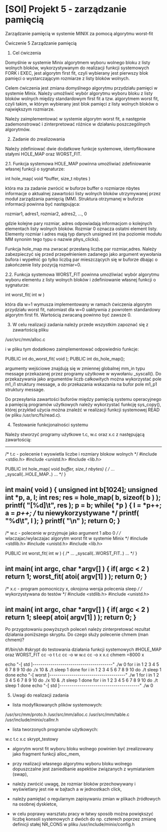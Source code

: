 # [SOI] Projekt 5 - zarządzanie pamięcią
Zarządzanie pamięcią w systemie MINIX za pomocą algorytmu worst-fit

Ćwiczenie 5
Zarządzanie pamięcią


1. Cel ćwiczenia

Domyślnie w systemie Minix algorytmem wyboru wolnego bloku z listy
wolnych bloków, wykorzystywanym do realizacji funkcji systemowych FORK i
EXEC, jest algorytm first fit, czyli wybierany jest pierwszy blok
pamięci o wystarczającym rozmiarze z listy bloków wolnych.

Celem ćwiczenia jest zmiana domyślnego algorytmu przydziału pamięci w
systemie Minix. Należy umożliwić wybór algorytmu wyboru bloku z listy
bloków wolnych między standardowym first fit a tzw. algorytmem worst
fit, czyli takim, w którym wybierany jest blok pamięci z listy wolnych
bloków o największym rozmiarze.

Należy zaimplementować w systemie algorytm worst fit, a następnie
zademonstrować i zinterpretować różnice w działaniu poszczególnych
algorytmów.


2. Zadanie do zrealizowania

Należy zdefiniować dwie dodatkowe funkcje systemowe, identyfikowane stałymi
HOLE_MAP oraz WORST_FIT.


2.1. Funkcja systemowa HOLE_MAP powinna umożliwiać zdefiniowanie własnej
funkcji o sygnaturze:

int hole_map( void *buffer, size_t nbytes )

która ma za zadanie zwrócić w buforze buffer o rozmiarze nbytes informacje o
aktualnej zawartości listy wolnych bloków utrzymywanej przez moduł
zarządzania pamięcią (MM). Struktura otrzymanej w buforze informacji powinna
być następująca: 
  
  rozmiar1, adres1, rozmiar2, adres2, ..., 0

gdzie kolejne pary rozmiar, adres odpowiadają informacjom o kolejnych
elementach listy wolnych bloków. Rozmiar 0 oznacza ostatni element listy.
Elementy rozmiar i adres mają typ danych unsigned int (na poziomie modułu MM
synonim tego typu o nazwie phys_clicks).

Funkcja hole_map ma zwracać przesłaną liczbę par rozmiar,adres. Należy
zabezpieczyć się przed przepełnieniem zadanego jako argument wywołania
bufora i wypełnić go tylko liczbą par mieszczących się w buforze dbając o
zakończenie listy pozycją rozmiar=0.


2.2. Funkcja systemowa WORST_FIT powinna umożliwiać wybór algorytmu wyboru
elementu z listy wolnych bloków i zdefiniowanie własnej funkcji o
sygnaturze:

int worst_fit( int w )

która dla w=1 wymusza implementowany w ramach ćwiczenia algorytm przydziału
worst fit, natomiast dla w=0 uaktywnia z powrotem standardowy algorytm first
fit. Wartością zwracaną powinno być zawsze 0.


3. W celu realizacji zadania należy przede wszystkim zapoznać się z
zawartością pliku 

/usr/src/mm/alloc.c

i w pliku tym dodatkowo zaimplementować odpowiednio funkcje:

PUBLIC int do_worst_fit( void );
PUBLIC int do_hole_map();

argumenty wejściowe znajdują się w zmiennej globalnej mm_in typu message
przekazanej przez programy użytkowe w wywołaniu _syscall(). Do przekazywania
jako argumentów liczb całkowitych można wykorzystać pole m1_i1 struktury
message, a do przekazania wskazania na bufor pole m1_p1 struktury message.

Do przesyłania zawartości buforów między pamięcią systemu operacyjnego a
pamięcią programów użytkowych należy wykorzystać funkcję sys_copy(), której
przykład użycia można znaleźć w realizacji funkcji systemowej READ
(w pliku /usr/src/fs/read.c).


4. Testowanie funkcjonalności systemu

Należy stworzyć programy użytkowe t.c, w.c oraz x.c z następującą
zawartością:

-------------------------------------------------------------
/* t.c - polecenie t wyswietla liczbe i rozmiary blokow wolnych */
#include <stdio.h>
#include <unistd.h>
#include <lib.h>
                                                                                
PUBLIC int hole_map( void *buffer, size_t nbytes)
{
	/* ... _syscall(..HOLE_MAP..) ... */
}
                                                                                
int
main( void )
{
        unsigned int    b[1024];
        unsigned int    *p, a, l;
        int     res;
	res = hole_map( b, sizeof( b ) );
        printf( "[%d]\t", res );
        p = b;
        while( *p )
        {
                l = *p++;
                a = *p++; /* tu niewykorzystywane */
                printf( "%d\t", l );
        }
        printf( "\n" );
        return 0;
}
-------------------------------------------------------------
/* w.c - polecenie w przyjmuje jako argument 1 albo 0 */
/* wlaczajac/wylaczajac algorytm worst fit w systemie Minix */
#include <stdlib.h>
#include <unistd.h>
#include <lib.h>


PUBLIC int worst_fit( int w )
{
	/* ... _syscall(..WORST_FIT..) ... */
}

int
main( int argc, char *argv[] )
{
	if( argc < 2 )
		return 1;
	worst_fit( atoi( argv[1] ) );
	return 0;
}
-------------------------------------------------------------
/* x.c - program pomocniczy x, okrojona wersja polecenia sleep */
/* wykorzystywana do testów */
#include <stdlib.h>
#include <unistd.h>

int
main( int argc, char *argv[] )
{
	if( argc < 2 )
		return 1;
	sleep( atoi( argv[1] ) );
	return 0;
}
-------------------------------------------------------------

Po przygotowaniu powyższych poleceń należy zinterpretować rezultat
działania poniższego skryptu. Do czego służy polecenie chmem (man
chmem)?


#!/bin/sh
#skrypt do testowania działania funkcji systemowych 
#HOLE_MAP oraz WORST_FIT
cc -o t t.c 
cc -o w w.c
cc -o x x.c
chmem =8000 x

echo "-[ std ]----------------------------------------"
./w 0
for i in 1 2 3 4 5 6 7 8 9 10
do
	./x 10 &
	./t
	sleep 1
done
for i in 1 2 3 4 5 6 7 8 9 10
do
	./t
	sleep 1
done
echo "-[ worst ]--------------------------------------"
./w 1
for i in 1 2 3 4 5 6 7 8 9 10
do
	./x 10 &
	./t
	sleep 1
done
for i in 1 2 3 4 5 6 7 8 9 10
do
	./t
	sleep 1
done
echo "-[ std ]----------------------------------------"
./w 0


5. Uwagi do realizacji zadania

* lista modyfikowanych plików systemowych:

/usr/src/mm/proto.h
/usr/src/mm/alloc.c
/usr/src/mm/table.c
/usr/include/minix/callnr.h

* lista tworzonych programów użytkowych:

w.c
t.c
x.c
skrypt_testowy

* algorytm worst fit wyboru bloku wolnego powinien być zrealizowany jako
fragment funkcji alloc_mem,

* przy realizacji własnego algorytmu wyboru bloku wolnego dopuszczalne
jest zaniedbanie aspektów związanych z wymiataniem (swap),

* należy zwrócić uwagę, że rozmiar bloków przechowywany i wyświetlany
jest nie w bajtach a w jednostkach click,

* należy pamiętać o regularnym zapisywaniu zmian w plikach źródłowych na
osobnej dyskietce,

* w celu poprawy warsztatu pracy w łatwy sposób można powiększyć liczbę
konsoli systemowych z dwóch do np. czterech poprzez zmianę definicji stałej
NR_CONS w pliku /usr/include/minix/config.h

